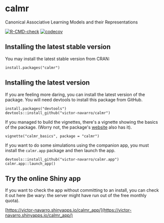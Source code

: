 # calmr

Canonical Associative Learning Models and their Representations

<!-- badges: start -->
[![R-CMD-check](https://github.com/victor-navarro/calmr/actions/workflows/R-CMD-check.yaml/badge.svg)](https://github.com/victor-navarro/calmr/actions/workflows/R-CMD-check.yaml)
[![codecov](https://app.codecov.io/gh/victor-navarro/calmr/graph/badge.svg?token=8VTS3MQX51)](https://app.codecov.io/gh/victor-navarro/calmr)
<!-- badges: end -->

## Installing the latest stable version

You may install the latest stable version from CRAN:

```
install.packages("calmr")
```

## Installing the latest version

If you are feeling more daring, you can install the latest version of the package. You will need devtools to install this package from GitHub.

```
install.packages("devtools")
devtools::install_github("victor-navarro/calmr")
```

If you managed to build the vignettes, there's a vignette showing the basics of the package. (Worry not, the package's [website](https://victornavarro.org/calmr/) also has it).

```
vignette("calmr_basics", package = "calmr")
```

If you want to do some simulations using the companion app, you must install the `calmr.app` package and then launch the app.

```
devtools::install_github("victor-navarro/calmr.app")
calmr.app::launch_app()
```

## Try the online Shiny app

If you want to check the app without committing to an install, you can check it out here (be wary: the server might have run out of the free monthly quota).

[https://victor-navarro.shinyapps.io/calmr_app/](https://victor-navarro.shinyapps.io/calmr_app/)

